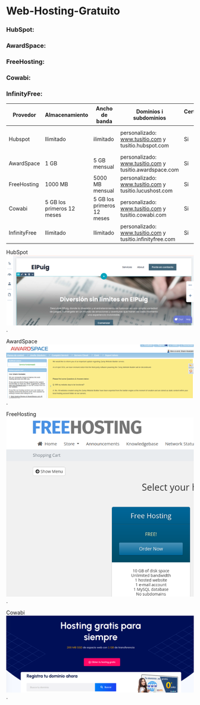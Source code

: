 # Web-Hosting-Gratuito
### HubSpot:
### AwardSpace:
### FreeHosting:
### Cowabi:
### InfinityFree:

| Provedor  | Almacenamiento | Ancho de banda | Dominios i subdominios | Certificado SSL | Publicidad | Otras caracteristicas | Enlaçe |
|-----------|----------------|----------------|------------------------|-----------------|------------|-----------------------|--------|
| Hubspot   | Ilimitado      | ilimitado| personalizado: www.tusitio.com y tusitio.hubspot.com|Si|Cursos para crear campañas publicitarias|k|www.hubspot.com|
| AwardSpace| 1 GB   |5 GB mensual|personalizado: www.tusitio.com y tusitio.awardspace.com |Si|No tiene publicidad|k|www.awardspace.com|
|FreeHosting |1000 MB  | 5000 MB mensual|personalizado: www.tusitio.com y tusitio.lucushost.com| Si|No tiene publicidad|k|www.lucushost.com
| Cowabi | 5 GB los primeros 12 meses |5 GB los primeros 12 meses|personalizado: www.tusitio.com y tusitio.cowabi.com|Si|No tiene publicidad|k|www.cowabi.com|
| InfinityFree| Ilimitado | Ilimitado|personalizado: www.tusitio.com y tusitio.infinityfree.com|Si|No tiene publicidad|k|www.infinityfree.com|

HubSpot 
![text alternatiu](1.png).

AwardSpace
![text alternatiu](2.png).

FreeHosting
![text alternatiu](3.png).

Cowabi
![text alternatiu](4.png).
